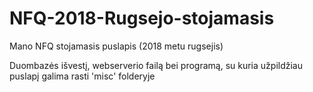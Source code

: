 # NFQ-2018-Rugsejo-stojamasis
Mano NFQ stojamasis puslapis (2018 metu rugsejis)

Duombazės išvestį, webserverio failą bei programą, su kuria užpildžiau puslapį galima rasti 'misc' folderyje
